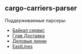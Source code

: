## cargo-carriers-parser

Поддерживаемые парсеры:
- [Байкал сервис](https://spb.baikalsr.ru/)
- [Глав Доставка](https://glav-dostavka.ru/clients/calc/)
- [Деловые линии](https://www.dellin.ru/requests/)
- [EastLines](https://www.eastlines.ru/raschet-stoimosti/)

